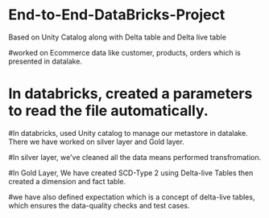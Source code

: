 # End-to-End-DataBricks-Project
Based on Unity Catalog along with Delta table and Delta live table


#worked on Ecommerce data like customer, products, orders which is presented in datalake.


# In databricks, created a parameters to read the file automatically.

#In databricks, used Unity catalog to manage our metastore in datalake. There we have worked on silver layer and Gold layer.

#In silver layer, we've cleaned all the data means performed transfromation.

#In Gold Layer, We have created SCD-Type 2 using Delta-live Tables then created a dimension and fact table.

#we have also defined expectation which is a concept of delta-live tables, which ensures the data-quality checks and test cases.


